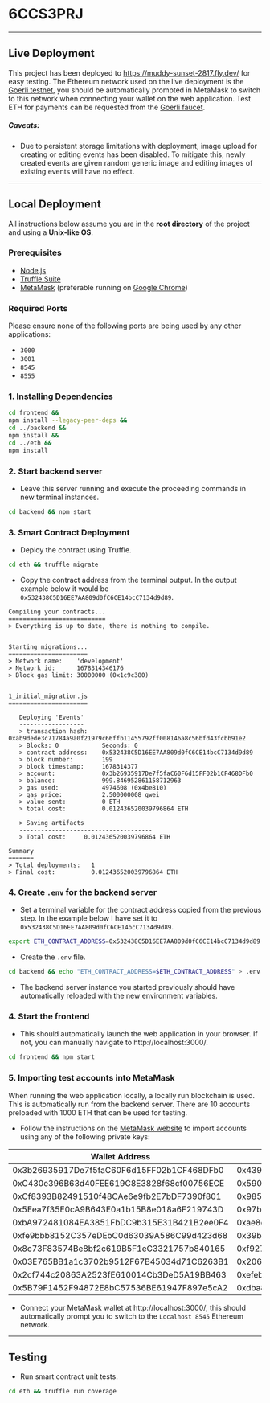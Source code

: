# 6CCS3PRJ
---
## Live Deployment
This project has been deployed to https://muddy-sunset-2817.fly.dev/ for easy testing. The Ethereum network used on the live deployment is the [Goerli testnet](https://goerli.net/), you should be automatically prompted in MetaMask to switch to this network when connecting your wallet on the web application. Test ETH for payments can be requested from the [Goerli faucet](https://goerlifaucet.com/).

##### Caveats:
- Due to persistent storage limitations with deployment, image upload for creating or editing events has been disabled. To mitigate this, newly created events are given random generic image and editing images of existing events will have no effect.

---

## Local Deployment

All instructions below assume you are in the **root directory** of the project and using a **Unix-like OS**.

### Prerequisites
- [Node.js](https://nodejs.org/en/)
- [Truffle Suite](https://trufflesuite.com/docs/truffle/how-to/install/)
- [MetaMask](https://metamask.io/) (preferable running on [Google Chrome](https://www.google.com/intl/en_uk/chrome/))

### Required Ports
Please ensure none of the following ports are being used by any other applications: 
- `3000`
- `3001`
- `8545`
- `8555`


### 1. Installing Dependencies

```bash
cd frontend &&
npm install --legacy-peer-deps &&
cd ../backend &&
npm install &&
cd ../eth &&
npm install
```

### 2. Start backend server
- Leave this server running and execute the proceeding commands in new terminal instances.
```bash
cd backend && npm start
```

### 3. Smart Contract Deployment
- Deploy the contract using Truffle.
```bash
cd eth && truffle migrate
```
- Copy the contract address from the terminal output. In the output example below it would be `0x532438C5D16EE7AA809d0fC6CE14bcC7134d9d89`.
```
Compiling your contracts...
===========================
> Everything is up to date, there is nothing to compile.


Starting migrations...
======================
> Network name:    'development'
> Network id:      1678314346176
> Block gas limit: 30000000 (0x1c9c380)


1_initial_migration.js
======================

   Deploying 'Events'
   ------------------
   > transaction hash:    0xab9dede3c71784a9a0f21979c66ffb11455792ff008146a8c56bfd43fcbb91e2
   > Blocks: 0            Seconds: 0
   > contract address:    0x532438C5D16EE7AA809d0fC6CE14bcC7134d9d89
   > block number:        199
   > block timestamp:     1678314377
   > account:             0x3b26935917De7f5faC60F6d15FF02b1CF468DFb0
   > balance:             999.846952861158712963
   > gas used:            4974608 (0x4be810)
   > gas price:           2.500000008 gwei
   > value sent:          0 ETH
   > total cost:          0.012436520039796864 ETH

   > Saving artifacts
   -------------------------------------
   > Total cost:     0.012436520039796864 ETH

Summary
=======
> Total deployments:   1
> Final cost:          0.012436520039796864 ETH
```

### 4. Create `.env` for the backend server
- Set a terminal variable for the contract address copied from the previous step. In the example below I have set it to `0x532438C5D16EE7AA809d0fC6CE14bcC7134d9d89`.
```bash
export ETH_CONTRACT_ADDRESS=0x532438C5D16EE7AA809d0fC6CE14bcC7134d9d89
```
- Create the `.env` file.
```bash
cd backend && echo "ETH_CONTRACT_ADDRESS=$ETH_CONTRACT_ADDRESS" > .env
```
- The backend server instance you started previously should have automatically reloaded with the new environment variables.

### 4. Start the frontend
- This should automatically launch the web application in your browser. If not, you can manually navigate to http://localhost:3000/.
```bash
cd frontend && npm start
```

### 5. Importing test accounts into MetaMask
When running the web application locally, a locally run blockchain is used. This is automatically run from the backend server. There are 10 accounts preloaded with 1000 ETH that can be used for testing.

- Follow the instructions on the [MetaMask website](https://support.metamask.io/hc/en-us/articles/360015489331-How-to-import-an-account#h_01G01W07NV7Q94M7P1EBD5BYM4) to import accounts using any of the following private keys:

| Wallet Address                             | Private Key |
| ------------------------------------------ | ------------------------------------------------------------------ |
| 0x3b26935917De7f5faC60F6d15FF02b1CF468DFb0 | 0x4397dbd437030df7c8ed3cb213f34aeea9786debd4bbd62767021eb19ae7d345 |
| 0xC430e396B63d40FEE619C8E3828f68cf00756ECE | 0x59025abe73ea743b663276546cfdefe7e6ceab2618d3d851c0053228d21b3e89 |
| 0xCf8393B82491510f48CAe6e9fb2E7bDF7390f801 | 0x98545d87cbdb20fb4198b407d45c19a6ae476e7b327ec2511b11df34d9e0e36d |
| 0x5Eea7f35E0cA9B643E0a1b15B8e018a6F219743D | 0x97b543ccd0b333450872f010287211f54b7442c261a956181cc5d7599825bc0d |
| 0xbA972481084EA3851FbDC9b315E31B421B2ee0F4 | 0xae8e040c53e069b017b7582db2e4ea368a07a90806488b1c7d0f0d3bf23b79df |
| 0xfe9bbb8152C357eDEbC0d63039A586C99d423d68 | 0x39bc36a89c1b732127bca39030874f30222dfad8415f102af6feaf5b60d6a6af |
| 0x8c73F83574Be8bf2c619B5F1eC3321757b840165 | 0xf927e60ffbb8a1965362ee4a97ccdea87cf9bb3a703620e37cf61f13cfbfdcd7 |
| 0x03E765BB1a1c3702b9512F67B45034d71C6263B1 | 0x206a85417e715f3b8e99b69c990ecc97db264cc36cb901e8beddb4aeb08d1b9e |
| 0x2cf744c20863A2523fE610014Cb3DeD5A19BB463 | 0xefeb100ca1c3763ccf962d09f4fe863f4c6c80238987f87d57fe9dbd0c012bb4 |
| 0x5B79F1452F94872E8bC57536BE61947F897e5cA2 | 0xdba880a5c0554e06487b38b0105702fe2b2d387dded8066a68b8885869e70ab2 |


- Connect your MetaMask wallet at http://localhost:3000/, this should automatically prompt you to switch to the `Localhost 8545` Ethereum network.

---

## Testing
- Run smart contract unit tests.
```bash
cd eth && truffle run coverage
```
